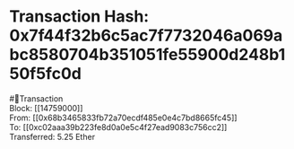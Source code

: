 
Transaction Hash: 0x7f44f32b6c5ac7f7732046a069abc8580704b351051fe55900d248b150f5fc0d
====================================================================================
  
#💸Transaction  
Block: [[14759000]]  
From: [[0x68b3465833fb72a70ecdf485e0e4c7bd8665fc45]]  
To: [[0xc02aaa39b223fe8d0a0e5c4f27ead9083c756cc2]]  
Transferred: 5.25 Ether